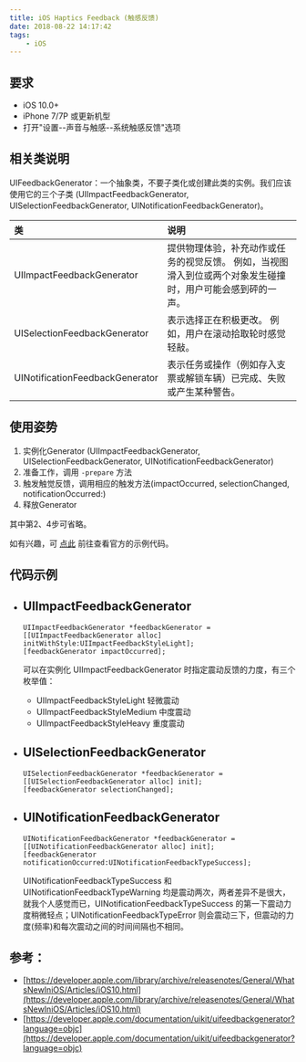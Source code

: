```yaml
---
title: iOS Haptics Feedback (触感反馈)
date: 2018-08-22 14:17:42
tags:
	- iOS
---
```


## 要求

- iOS 10.0+
- iPhone 7/7P 或更新机型
- 打开"设置--声音与触感--系统触感反馈"选项

## 相关类说明

UIFeedbackGenerator：一个抽象类，不要子类化或创建此类的实例。我们应该使用它的三个子类 (UIImpactFeedbackGenerator, UISelectionFeedbackGenerator, UINotificationFeedbackGenerator)。

| 类 | 说明 |
| :- | :- |
| UIImpactFeedbackGenerator | 提供物理体验，补充动作或任务的视觉反馈。 例如，当视图滑入到位或两个对象发生碰撞时，用户可能会感到砰的一声。 |
| UISelectionFeedbackGenerator | 表示选择正在积极更改。 例如，用户在滚动拾取轮时感觉轻敲。 |
| UINotificationFeedbackGenerator | 表示任务或操作（例如存入支票或解锁车辆）已完成、失败或产生某种警告。 |

## 使用姿势

1. 实例化Generator (UIImpactFeedbackGenerator, UISelectionFeedbackGenerator, UINotificationFeedbackGenerator)
2. 准备工作，调用 `-prepare` 方法
3. 触发触觉反馈，调用相应的触发方法(impactOccurred, selectionChanged, notificationOccurred:)
4. 释放Generator

其中第2、4步可省略。

如有兴趣，可 [点此](https://developer.apple.com/documentation/uikit/uifeedbackgenerator?language=objc) 前往查看官方的示例代码。

## 代码示例

- UIImpactFeedbackGenerator
	-
	```
	UIImpactFeedbackGenerator *feedbackGenerator = [[UIImpactFeedbackGenerator alloc] initWithStyle:UIImpactFeedbackStyleLight];
	[feedbackGenerator impactOccurred];
	```

	可以在实例化 UIImpactFeedbackGenerator 时指定震动反馈的力度，有三个枚举值：
	- UIImpactFeedbackStyleLight 轻微震动
	- UIImpactFeedbackStyleMedium 中度震动
	- UIImpactFeedbackStyleHeavy 重度震动

- UISelectionFeedbackGenerator
	-
	```
	UISelectionFeedbackGenerator *feedbackGenerator = [[UISelectionFeedbackGenerator alloc] init];
	[feedbackGenerator selectionChanged];
	```

- UINotificationFeedbackGenerator
	-
	```
	UINotificationFeedbackGenerator *feedbackGenerator = [[UINotificationFeedbackGenerator alloc] init];
	[feedbackGenerator notificationOccurred:UINotificationFeedbackTypeSuccess];
	```

	UINotificationFeedbackTypeSuccess 和 UINotificationFeedbackTypeWarning 均是震动两次，两者差异不是很大，就我个人感觉而已，UINotificationFeedbackTypeSuccess 的第一下震动力度稍微轻点；UINotificationFeedbackTypeError 则会震动三下，但震动的力度(频率)和每次震动之间的时间间隔也不相同。


## 参考：

- [https://developer.apple.com/library/archive/releasenotes/General/WhatsNewIniOS/Articles/iOS10.html](https://developer.apple.com/library/archive/releasenotes/General/WhatsNewIniOS/Articles/iOS10.html)
- [https://developer.apple.com/documentation/uikit/uifeedbackgenerator?language=objc](https://developer.apple.com/documentation/uikit/uifeedbackgenerator?language=objc)
